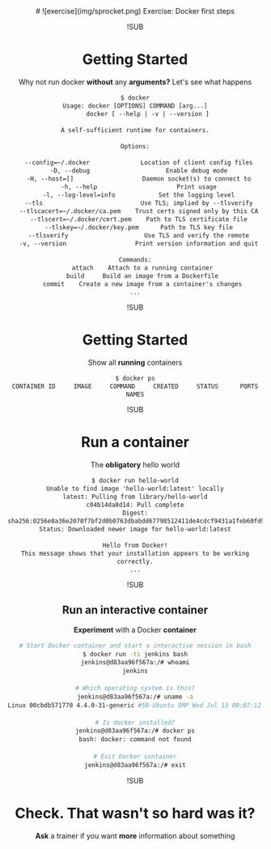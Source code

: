 <!-- .slide: data-background="#64217E" -->
<center>
# ![exercise](img/sprocket.png) <!-- .element: style="width: 10%; height: auto;" class="noborder" --> Exercise: Docker first steps

!SUB
# Getting Started

Why not run docker **without** any **arguments?** Let's see what happens

```
$ docker
Usage: docker [OPTIONS] COMMAND [arg...]
       docker [ --help | -v | --version ]

A self-sufficient runtime for containers.

Options:

  --config=~/.docker              Location of client config files
  -D, --debug                     Enable debug mode
  -H, --host=[]                   Daemon socket(s) to connect to
  -h, --help                      Print usage
  -l, --log-level=info            Set the logging level
  --tls                           Use TLS; implied by --tlsverify
  --tlscacert=~/.docker/ca.pem    Trust certs signed only by this CA
  --tlscert=~/.docker/cert.pem    Path to TLS certificate file
  --tlskey=~/.docker/key.pem      Path to TLS key file
  --tlsverify                     Use TLS and verify the remote
  -v, --version                   Print version information and quit

Commands:
    attach    Attach to a running container
    build     Build an image from a Dockerfile
    commit    Create a new image from a container's changes
...
```

!SUB
# Getting Started

Show all **running** containers

```
$ docker ps
CONTAINER ID     IMAGE     COMMAND     CREATED     STATUS      PORTS      NAMES
```

!SUB
# Run a container

The **obligatory** hello world

```
$ docker run hello-world
Unable to find image 'hello-world:latest' locally
latest: Pulling from library/hello-world
c04b14da8d14: Pull complete
Digest: sha256:0256e8a36e2070f7bf2d0b0763dbabdd67798512411de4cdcf9431a1feb60fd9
Status: Downloaded newer image for hello-world:latest

Hello from Docker!
This message shows that your installation appears to be working correctly.
...
```

!SUB
## Run an interactive container

**Experiment** with a Docker **container**

```bash
# Start Docker container and start a interactive session in bash
$ docker run -ti jenkins bash
jenkins@d83aa96f567a:/# whoami
jenkins

# Which operating system is this?
jenkins@d83aa96f567a:/# uname -a
Linux 00cbdb571770 4.4.0-31-generic #50-Ubuntu SMP Wed Jul 13 00:07:12 UTC 2016 x86_64 GNU/Linux

# Is docker installed?
jenkins@d83aa96f567a:/# docker ps
bash: docker: command not found

# Exit Docker container
jenkins@d83aa96f567a:/# exit
```

!SUB
# Check. That wasn't so hard was it?

**Ask** a trainer if you want **more** information about something
